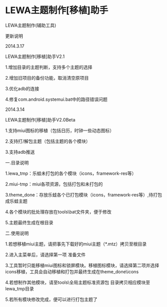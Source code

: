 LEWA主题制作[移植]助手
==============

LEWA主题制作(辅助工具)


更新说明

2014.3.17

LEWA主题制作[移植]助手V2.1

1.增加目录的主题判断，支持多个主题的选择

2.增加旧项目的备份功能，取消清空原项目

3.优化adb的连接

4.修复com.android.systemui.bat中的路径错误问题

2014.3.14 

LEWA主题制作[移植]助手V2.0Beta

1.支持miui图标的移植（包括日历，时钟一些动态图标）

2.支持打/解包主题（包括主题的各个模块）

3.支持adb推送

一.目录说明

1.lewa_tmp：乐蛙未打包的各个模块（icons，framework-res等）

2.miui-tmp：miui各项资源，包括打包和未打包的

3.theme_done：存放乐蛙各个已打包模块（icons，framework-res等）,待打包成乐蛙主题

4.各个模块的批处理存放在tools\bat文件夹，便于修改

5.主题最终生成在根目录

二.使用说明

1.若想移植miui主题，请把事先下载好的miui主题（*.mtz）拷贝至根目录

2.进入主菜单后，请选择第一项 准备文件

3.工具暂时只能移植miui图标和锁屏模块。移植图标模块，请选择第二项并选择icons移植，工具会自动移植和打包并最终生成在theme_done\icons

4.若想制作其他模块，请至tools\全局主题标准资源包 目录拷贝相应模块至lewa_tmp目录

5.若所有模块修改完成，便可以进行打包主题了
